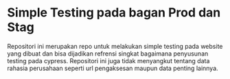 # Simple Testing pada bagan Prod dan Stag

Repositori ini merupakan repo untuk melakukan simple testing pada website yang dibuat dan bisa dijadikan refrensi singkat bagaimana penyusunan testing pada cypress.
Repositori ini juga tidak menyangkut tentang data rahasia perusahaan seperti url pengaksesan maupun data penting lainnya.
